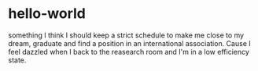 # hello-world
something I think
I should keep a strict schedule to make me close to my dream, graduate and find a position in an international association.
Cause I feel dazzled when I back to the reasearch room and I'm in a low efficiency state.
